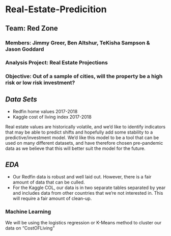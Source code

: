 # Real-Estate-Predicition

## Team: Red Zone
### Members: Jimmy Greer, Ben Altshur, TeKisha Sampson &amp; Jason Goddard
### Analysis Project: Real Estate Projections
### Objective: Out of a sample of cities, will the property be a high risk or low risk investment?
## ***Data Sets***
- Redfin home values 2017-2018
- Kaggle cost of living index 2017-2018

Real estate values are historically volatile, and we’d like to identify indicators that may be able
to predict shifts and hopefully add some stability to a predictive/investment model. We’d like
this model to be a tool that can be used on many different datasets, and have therefore chosen
pre-pandemic data as we believe that this will better suit the model for the future.
## ***EDA***
- Our Redfin data is robust and well laid out. However, there is a fair amount of data that
can be culled.
- For the Kaggle COL, our data is in two separate tables separated by year and includes
data from other countries that we’re not interested in. This will require a fair amount of
clean-up.
### Machine Learning
We will be using the logistics regression or K-Means method to cluster our data on “CostOFLiving”
